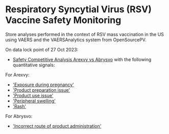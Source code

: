 # Respiratory Syncytial Virus (RSV) Vaccine Safety Monitoring

Store analyses performed in the context of RSV mass vaccination in the US using VAERS and the VAERSAnalytics system from OpenSourcePV. 

On data lock point of 27 Oct 2023:  
* [Safety Competitive Analysis Arexvy vs Abrysvo](https://ospv.github.io/RSV/2023_10_27%20-%20Safety%20Competitive%20Analysis%20-%20Arexvy%20vs%20Abrysvo.html) with the following quantitative signals:

For Arexvy:
  * ['Exposure during pregnancy'](https://ospv.github.io/RSV/2023_10_27_SignalEval_Pregnancy_exposure.html)
  * ['Product preparation issue'](https://ospv.github.io/RSV/2023_10_27%20-%20Product%20preparation%20issue%20post%20Arexvy.html)
  * ['Product use issue'](https://ospv.github.io/RSV/2023_10_27%20-%20Product%20use%20issue%20post%20Arexvy.html)
  * ['Peripheral swelling'](https://ospv.github.io/RSV/2023_10_27%20-%20Peripheral%20swelling%20post%20Arexvy.html)
  * ['Rash'](https://ospv.github.io/RSV/2023_10_27%20-%20Rash%20post%20Arexvy.html)
 
For Abrysvo:
  * ['Incorrect route of product administration'](https://ospv.github.io/RSV/2023_10_27%20-%20Incorrect%20route%20of%20product%20administration%20post%20Abrysvo.html)
    
